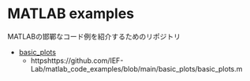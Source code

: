 # MATLAB examples

MATLABの邯鄲なコード例を紹介するためのリポジトリ

- [basic\_plots](/basic_plots/html/basic_plots.html)
  - httpshttps://github.com/IEF-Lab/matlab_code_examples/blob/main/basic_plots/basic_plots.m

